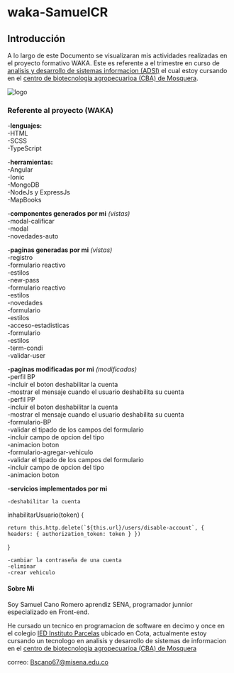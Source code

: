 # waka-SamuelCR
## Introducción
A lo largo de este Documento se visualizaran mis actividades realizadas en el proyecto formativo WAKA. Este es referente a el trimestre en curso de [analisis y desarrollo de sistemas informacion (ADSI)][link] el cual estoy cursando en el [centro de biotecnologia agropecuarioa (CBA) de Mosquera][Ubi-sena].

![logo](https://lostramites.com.co/wp-content/uploads/logo-sena-fondo-naranja-300x300.jpg "Logo SENA")


### Referente al proyecto (WAKA)
-**lenguajes:**    
    -HTML    
    -SCSS    
    -TypeScript    

-**herramientas:**      
    -Angular      
    -Ionic      
    -MongoDB      
    -NodeJs y ExpressJs     
    -MapBooks     

-**componentes generados por mi** _(vistas)_      
    -modal-calificar     
    -modal     
    -novedades-auto    

-**paginas generadas por mi** _(vistas)_     
    -registro      
        -formulario reactivo     
        -estilos     
    -new-pass     
        -formulario reactivo     
        -estilos      
    -novedades      
        -formulario      
        -estilos      
    -acceso-estadisticas     
        -formulario     
        -estilos       
    -term-condi     
    -validar-user     

-**paginas modificadas por mi** _(modificadas)_    
    -perfil BP    
        -incluir el boton deshabilitar la cuenta     
        -mostrar el mensaje cuando el usuario deshabilita su cuenta    
    -perfil PP     
        -incluir el boton deshabilitar la cuenta     
        -mostrar el mensaje cuando el usuario deshabilita su cuenta     
    -formulario-BP     
        -validar el tipado de los campos del formulario      
        -incluir campo de opcion del tipo      
        -animacion boton      
    -formulario-agregar-vehiculo      
        -validar el tipado de los campos del formulario     
        -incluir campo de opcion del tipo     
        -animacion boton    

-**servicios implementados por mi**   


    -deshabilitar la cuenta
    
  inhabilitarUsuario(token) {

    return this.http.delete(`${this.url}/users/disable-account`, { headers: { authorization_token: token } })

  }
         
    -cambiar la contraseña de una cuenta     
    -eliminar    
    -crear vehiculo    


#### Sobre Mi
Soy Samuel Cano Romero aprendiz SENA, programador junnior especializado en Front-end.

He cursado un tecnico en programacion de software en decimo y once en el colegio [IED Instituto Parcelas][pag-cole] ubicado en Cota, actualmente estoy cursando un tecnologo en analisis y desarrollo de sistemas de informacion en el [centro de biotecnologia agropecuarioa (CBA) de Mosquera][Ubi-sena]

correo: Bscano67@misena.edu.co


[link]: http://oferta.senasofiaplus.edu.co/sofia-oferta/inicio-sofia-plus.html
[Ubi-sena]: https://www.google.com/maps/place/SENA+Mosquera+-+Centro+de+Biotecnolog%C3%ADa+Agropecuaria+(CBA)/@4.6957037,-74.2178147,17z/data=!3m1!4b1!4m5!3m4!1s0x8e3f9d58cf6e291b:0x8946ec678fcf04b4!8m2!3d4.6957037!4d-74.215626
[pag-cole]: http://institutoparcelas.edu.co/
